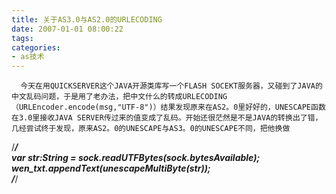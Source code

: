 ```yaml
---
title: 关于AS3.0与AS2.0的URLECODING
date: 2007-01-01 08:00:22
tags:
categories:
- as技术
---
```

      今天在用QUICKSERVER这个JAVA开源类库写一个FLASH SOCEKT服务器，又碰到了JAVA的中文乱码问题，于是用了老办法，把中文什么的转成URLECODING（URLEncoder.encode(msg,"UTF-8")）结果发现原来在AS2。0里好好的，UNESCAPE函数在3.0里接收JAVA SERVER传过来的值变成了乱码。开始还很茫然是不是JAVA的转换出了错，几经尝试终于发现，原来AS2。0的UNESCAPE与AS3。0的UNESCAPE不同，把他换做   
 /***/   
 var str:String = sock.readUTFBytes(sock.bytesAvailable);   
 wen\_txt.appendText(unescapeMultiByte(str));   
 /***/